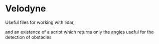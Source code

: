 # Velodyne

Useful files for working with lidar,

and an existence of a script which returns only the angles useful for the detection of obstacles
